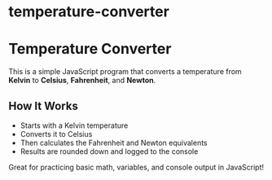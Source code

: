 # temperature-converter
# Temperature Converter

This is a simple JavaScript program that converts a temperature from **Kelvin** to **Celsius**, **Fahrenheit**, and **Newton**.

## How It Works
- Starts with a Kelvin temperature
- Converts it to Celsius
- Then calculates the Fahrenheit and Newton equivalents
- Results are rounded down and logged to the console

Great for practicing basic math, variables, and console output in JavaScript!

